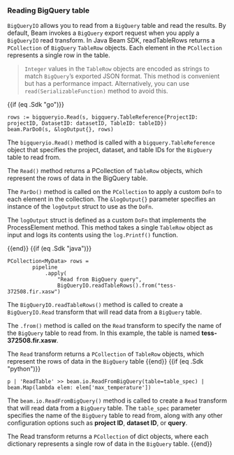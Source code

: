 <!--
Licensed under the Apache License, Version 2.0 (the "License");
you may not use this file except in compliance with the License.
You may obtain a copy of the License at

http://www.apache.org/licenses/LICENSE-2.0

Unless required by applicable law or agreed to in writing, software
distributed under the License is distributed on an "AS IS" BASIS,
WITHOUT WARRANTIES OR CONDITIONS OF ANY KIND, either express or implied.
See the License for the specific language governing permissions and
limitations under the License.
-->
### Reading BigQuery table

`BigQueryIO` allows you to read from a `BigQuery` table and read the results. By default, Beam invokes a `BigQuery` export request when you apply a `BigQueryIO` read transform. In Java Beam SDK, readTableRows returns a `PCollection` of `BigQuery` `TableRow` objects. Each element in the `PCollection` represents a single row in the table.

> `Integer` values in the `TableRow` objects are encoded as strings to match `BigQuery`’s exported JSON format. This method is convenient but has a performance impact. Alternatively, you can use `read(SerializableFunction)` method to avoid this.

{{if (eq .Sdk "go")}}

```
rows := bigqueryio.Read(s, bigquery.TableReference{ProjectID: projectID, DatasetID: datasetID, TableID: tableID})
beam.ParDo0(s, &logOutput{}, rows)
```

The `bigqueryio.Read()` method is called with a `bigquery.TableReference` object that specifies the project, dataset, and table IDs for the `BigQuery` table to read from.

The `Read()` method returns a PCollection of `TableRow` objects, which represent the rows of data in the BigQuery table.

The `ParDo()` method is called on the `PCollection` to apply a custom `DoFn` to each element in the collection. The `&logOutput{}` parameter specifies an instance of the `logOutput` struct to use as the `DoFn`.

The `logOutput` struct is defined as a custom `DoFn` that implements the ProcessElement method. This method takes a single `TableRow` object as input and logs its contents using the `log.Printf()` function.

{{end}}
{{if (eq .Sdk "java")}}
```
PCollection<MyData> rows =
        pipeline
            .apply(
                "Read from BigQuery query",
                BigQueryIO.readTableRows().from("tess-372508.fir.xasw")
```

The `BigQueryIO.readTableRows()` method is called to create a `BigQueryIO.Read` transform that will read data from a `BigQuery` table.

The `.from()` method is called on the `Read` transform to specify the name of the `BigQuery` table to read from. In this example, the table is named **tess-372508.fir.xasw**.

The `Read` transform returns a `PCollection` of `TableRow` objects, which represent the rows of data in the `BigQuery` table
{{end}}
{{if (eq .Sdk "python")}}
```
p | 'ReadTable' >> beam.io.ReadFromBigQuery(table=table_spec) | beam.Map(lambda elem: elem['max_temperature'])
```

The `beam.io.ReadFromBigQuery()` method is called to create a `Read` transform that will read data from a `BigQuery` table. The `table_spec` parameter specifies the name of the `BigQuery` table to read from, along with any other configuration options such as **project ID**, **dataset ID**, or **query**.

The Read transform returns a `PCollection` of dict objects, where each dictionary represents a single row of data in the `BigQuery` table.
{{end}}
